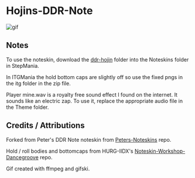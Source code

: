 # Hojins-DDR-Note
![gif](out.gif)

## Notes
To use the noteskin, download the [ddr-hojin](ddr-hojin) folder into the Noteskins folder in StepMania. 

In ITGMania the hold bottom caps are slightly off so use the fixed pngs in the itg folder in the zip file. 

Player mine.wav is a royalty free sound effect I found on the internet. It sounds like an electric zap. To use it, replace the appropriate audio file in the Theme folder. 

## Credits / Attributions
Forked from Peter's DDR Note noteskin from [Peters-Noteskins](https://github.com/Pete-Lawrence/Peters-Noteskins) repo. 

Hold / roll bodies and bottomcaps from HURG-IIDX's [Noteskin-Workshop-Dancegroove](https://github.com/HURG-IIDX/Noteskin-Workshop-DanceGroove) repo. 

Gif created with ffmpeg and gifski. 
